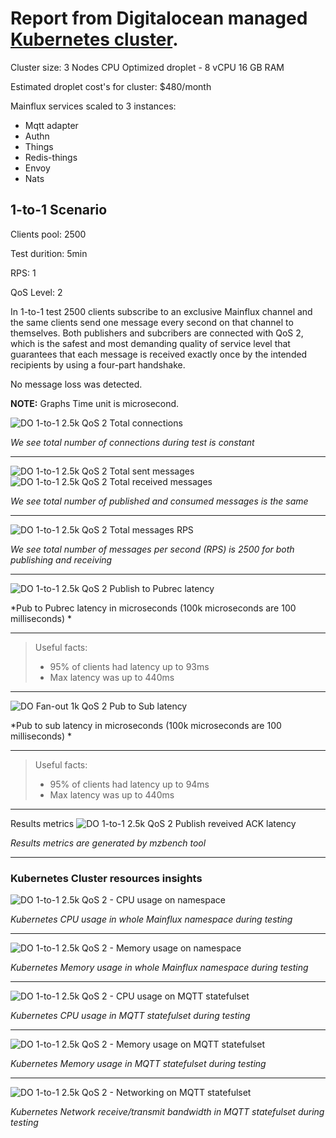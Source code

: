 # Report from Digitalocean managed [Kubernetes cluster](https://www.digitalocean.com/products/kubernetes/).

Cluster size: 3 Nodes CPU Optimized droplet - 8 vCPU 16 GB RAM

Estimated droplet cost's for cluster: $480/month

Mainflux services scaled to 3 instances:

* Mqtt adapter
* Authn
* Things
* Redis-things
* Envoy
* Nats


## 1-to-1 Scenario

Clients pool: 2500

Test durition: 5min

RPS: 1

QoS Level: 2

In 1-to-1 test 2500 clients subscribe to an exclusive Mainflux channel and the same clients send one message every second on that channel to themselves.
Both publishers and subcribers are connected with QoS 2, which is the safest and most demanding quality of service level that guarantees that each message is received exactly once by the intended recipients by using a four-part handshake.

No message loss was detected.

**NOTE:** Graphs Time unit is microsecond.

![DO 1-to-1 2.5k QoS 2 Total connections](assets/DO/1-to-1-2.5k-qos2-totalconn.png "DO 1-to-1 2.5k QoS 2 Total connections")

*We see total number of connections during test is constant*

---

![DO 1-to-1 2.5k QoS 2 Total sent messages](assets/DO/1-to-1-2.5k-qos2-totalmsg.png "DO 1-to-1 2.5k QoS 2 Total sent messages")
![DO 1-to-1 2.5k QoS 2 Total received messages](assets/DO/1-to-1-2.5k-qos2-totalmsg-rec.png "DO 1-to-1 2.5k QoS 2 Total received messages")

*We see total number of published and consumed messages is the same*

---

![DO 1-to-1 2.5k QoS 2 Total messages RPS](assets/DO/1-to-1-2.5k-qos2-totalmsg-rps.png "DO 1-to-1 2.5k QoS 2 Total messages RPS")

*We see total number of messages per second (RPS) is 2500 for both publishing and receiving*

---

![DO 1-to-1 2.5k QoS 2 Publish to Pubrec latency](assets/DO/1-to-1-2.5k-qos2-publishers-pub-pubrec-latency.png "DO 1-to-1 2.5k QoS 2 Pub to Sub latency")

*Pub to Pubrec latency in microseconds (100k microseconds are 100 milliseconds) *

---
> Useful facts: 
>* 95% of clients had latency up to 93ms
>* Max latency was up to 440ms

---

![DO Fan-out 1k QoS 2 Pub to Sub latency](assets/DO/fan-out-1k-qos2-pub-sub-lat.png "DO Fan-out 1k QoS 2 Pub to Sub latency")

*Pub to sub latency in microseconds (100k microseconds are 100 milliseconds) *

---
> Useful facts: 
>* 95% of clients had latency up to 94ms
>* Max latency was up to 440ms

---


Results metrics
![DO 1-to-1 2.5k QoS 2 Publish reveived ACK latency](assets/DO/1-to-1-2.5k-qos2-results.png "DO 1-to-1 2.5k QoS 2  Publish reveived ACK")

*Results metrics are generated by mzbench tool*

---

### Kubernetes Cluster resources insights
![DO 1-to-1 2.5k QoS 2 - CPU usage on namespace](assets/DO/1-to-1-2.5k-qos2-cpu-usage-namespace-wo-jaeger.png "DO 1-to-1 2.5k QoS 2 - CPU usage on namespace")

*Kubernetes CPU usage in whole Mainflux namespace during testing*

---

![DO 1-to-1 2.5k QoS 2 - Memory usage on namespace](assets/DO/1-to-1-2.5k-qos2-mem-usage-namespace-wo-jaeger.png "DO 1-to-1 2.5k QoS 2 - Memory usage on namespace")

*Kubernetes Memory usage in whole Mainflux namespace during testing*

---

![DO 1-to-1 2.5k QoS 2 - CPU usage on MQTT statefulset](assets/DO/1-to-1-2.5k-qos2-cpu-mqtt-adapters.png "DO 1-to-1 2.5k QoS 2 - CPU usage on MQTT statefulset")

*Kubernetes CPU usage in MQTT statefulset during testing*

---

![DO 1-to-1 2.5k QoS 2 - Memory usage on MQTT statefulset](assets/DO/1-to-1-2.5k-qos2-mem-usage-mqtt.png "DO 1-to-1 2.5k QoS 2 - Memory usage on MQTT statefulset")

*Kubernetes Memory usage in MQTT statefulset during testing*

---

![DO 1-to-1 2.5k QoS 2 - Networking on MQTT statefulset](assets/DO/1-to-1-2.5k-qos2-networking-mqtt.png "DO 1-to-1 2.5k QoS 2 - Networking on MQTT statefulset")

*Kubernetes Network receive/transmit bandwidth in MQTT statefulset during testing*

